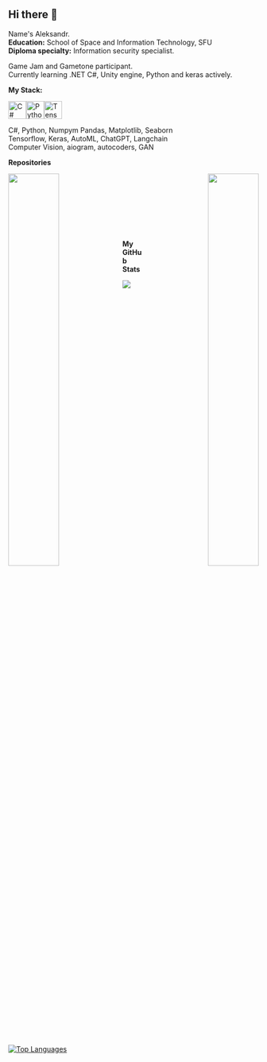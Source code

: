 ## Hi there 👋

Name's Aleksandr.\
**Education:** School of Space and Information Technology, SFU\
**Diploma specialty:** Information security specialist.

Game Jam and Gametone participant.\
Currently learning .NET C#, Unity engine, Python and keras actively. 

**My Stack:**
<p align="left">
<a href="https://docs.microsoft.com/en-us/dotnet/csharp/" target="_blank" rel="noreferrer"><img src="https://raw.githubusercontent.com/danielcranney/readme-generator/main/public/icons/skills/csharp-colored.svg" width="36" height="36" alt="C#" /></a><a href="https://www.python.org/" target="_blank" rel="noreferrer"><img src="https://raw.githubusercontent.com/danielcranney/readme-generator/main/public/icons/skills/python-colored.svg" width="36" height="36" alt="Python" /></a><a href="https://www.tensorflow.org/" target="_blank" rel="noreferrer"><img src="https://raw.githubusercontent.com/danielcranney/readme-generator/main/public/icons/skills/tensorflow-colored.svg" width="36" height="36" alt="TensorFlow" /></a>

C#, Python, Numpym Pandas, Matplotlib, Seaborn\
Tensorflow, Keras, AutoML, ChatGPT, Langchain\
Computer Vision, aiogram, autocoders, GAN

<b>Repositories</b>

<div width="100%" align="center"><a href="https://github.com/AlSG00/Neural_lawyer" align="left"><img align="left" width="45%" src="https://github-readme-stats.vercel.app/api/pin/?username=AlSG00&repo=Neural_lawyer&title_color=000000&text_color=000000&icon_color=000000&bg_color=ffffff&hide_border=true&locale=en" /></a><a href="https://github.com/AlSG00/Parkinsons_Disease_Detector" align="right"><img align="right" width="45%" src="https://github-readme-stats.vercel.app/api/pin/?username=AlSG00&repo=Parkinsons_Disease_Detector&title_color=000000&text_color=000000&icon_color=000000&bg_color=ffffff&hide_border=true&locale=en" /></a></div><br /><br /><br /><br /><br /><br /><br />

<b>My GitHub Stats</b>

<a href="http://www.github.com/AlSG00"><img src="https://github-readme-streak-stats.herokuapp.com/?user=AlSG00&stroke=000000&background=ffffff&ring=000000&fire=000000&currStreakNum=000000&currStreakLabel=000000&sideNums=000000&sideLabels=000000&dates=000000&hide_border=true" /></a>

<a href="https://github.com/AlSG00" align="left"><img src="https://github-readme-stats.vercel.app/api/top-langs/?username=AlSG00&langs_count=10&title_color=000000&text_color=000000&icon_color=000000&bg_color=ffffff&hide_border=true&locale=en&custom_title=Top%20%Languages" alt="Top Languages" /></a>



<!--
**AlSG00/AlSG00** is a ✨ _special_ ✨ repository because its `README.md` (this file) appears on your GitHub profile.

Here are some ideas to get you started:

- 🔭 I’m currently working on ...
- 🌱 I’m currently learning ...
- 👯 I’m looking to collaborate on ...
- 🤔 I’m looking for help with ...
- 💬 Ask me about ...
- 📫 How to reach me: ...
- 😄 Pronouns: ...
- ⚡ Fun fact: ...
-->
